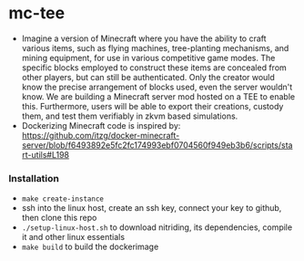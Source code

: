 # mc-tee

- Imagine a version of Minecraft where you have the ability to craft various items, such as flying machines, tree-planting mechanisms, and mining equipment, for use in various competitive game modes. The specific blocks employed to construct these items are concealed from other players, but can still be authenticated. Only the creator would know the precise arrangement of blocks used, even the server wouldn't know. We are building a Minecraft server mod hosted on a TEE to enable this. Furthermore, users will be able to export their creations, custody them, and test them verifiably in zkvm based simulations.
- Dockerizing Minecraft code is inspired by: https://github.com/itzg/docker-minecraft-server/blob/f6493892e5fc2fc174993ebf0704560f949eb3b6/scripts/start-utils#L198

### Installation
- `make create-instance`
- ssh into the linux host, create an ssh key, connect your key to github, then clone this repo
- `./setup-linux-host.sh` to download nitriding, its dependencies, compile it and other linux essentials
- `make build` to build the dockerimage

